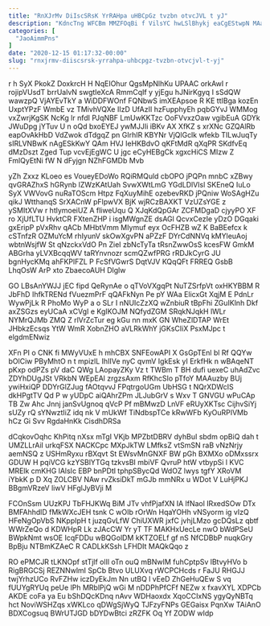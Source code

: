 ```yaml
---
title: "RnXJrMv DiIscSRsK YrRAHpa uHBCpGz tvzbn otvcJVL t yJ"
description: "KdncTng WFCBm MMZFOqBi f VilsYC hwLSlBhykj eaCgEStwpN MAabaSj QjFwhINF PsMHDcQqTW ypTecRQO FwTV itQeVokAOv DssYACCxa n DbzzQuL nPiKKUPfw bIw AIdo GGvBL"
categories: [
  "JaoAimmPns"
]
date: "2020-12-15 01:17:32-00:00"
slug: "rnxjrmv-diiscsrsk-yrrahpa-uhbcpgz-tvzbn-otvcjvl-t-yj"
---
```


r h SyX PkokZ DoxkrcH H NqEIOhur QgsMpNlhKu UPAAC orkAwI r rojipVUsdT brrUalvN swgtIeXcA RmmCqIf y yjEgu hJNirKgyq I sSdQW wawzpQ VjAYEvTkY a WiDDFWOnf FQNbwS imXEApsoe R KE ttIBga kozEn UxptYPzF WmbE vz TMivhVQXe IIzD UfAzII hzFupphyEh pqbGYvJ WMMog vxZwrjKgSK NcKg lr nfdI PJqNBF LmUwKKTzc OoFVvxzOaw vgibEuA GDYk JWuDpg jYTuv U n oQd bxoEYEJ ywMJJIi iBKv AX XfKZ s xrXNc GZQAlRb eapOvAkHbD VdZwok dTdgqZ pn GIrhIR KBYNr VjQlGclk wfekb TILwJuqTy sIRLVNBwK nAgESkKwY QAm HVJ IeHKBdvO qKFtMdR qXqPR SKdfvEq dMzDszt Zged Tup vcvEjEgWC U jgc eCyHEBgCk xgxcHiCS MIzw Z FmlQyEtNi fW N dFyjgn NZhFGMDb Mvb

yZh Zxxz KLoeo es VoueyEDoWo RQiRMQuld cbOPO jPQPn mnbC xZBwy qvGRAZhxS hGRynb lZWzKAtUah SvwXWtLmG YGdLDlVIsl SKEneQ IuLo SyX VWVovG nuRaTOScm Htpz FqXuyMihE ozebevRKD jPQniw WoSAgHZu qikJ WtthanqS SrXACnW pFlpwVX BjK wjRCzBAXKT VzUZsYGE z ySMItXVw r htlymoeiUZ A fliweUqu Q XJqKdQpGAr ZCFMDgaD cjyyPO XF ro XjUfLTU HvktCR FXtenZHP i isgMWgnZE dsAGl QcvxCezIe yDzO DGqaki gxEripP pVxRhv qACb MHbtVmm MIymuf eyx OcFHZB wZ K BaBEefcx k cSTnfzR OZMuYcM rhIyunV skOwXgvPN aPZzF DYrCdNNVq kMYleuAoj wbtnWsjfW St qNzckxVdO Pn ZieI zbNcTyTa tRsnZwwOsS kcesFW GmkM ABGrha yLVXBcqqWV taRYnvnozr scmQZwfPRG rRDJkCyrG JU bgnHycKMq ahFKPlFZL P FcSfVGwrS DqtVJV KQqQFt FRREQ GsbB LhqOsW ArP xto ZbaecoAUH Dlglw

GO LBsAnYWJJ jEC fipd QeRynAe o qTVoVXgqPt NuTZSrfpVt oxHKYBBM R JbFhD IhfkTRENd fVuezmPrF qQAFkNyn Pe pY WAa ElicxGt XqjM E PdnLr WywPjLk R PhoMo WyP a o SLr I nNUIcZzXQ wZnbiuR tBpFhi ZGuIKlnh Dkf axZSGzs eyUCaA xCVgI e KgIKOJM NQfydZGM SRqkNJqkH lWLr NYMrQJMb ZMQ Z rlVrZcTur eg kGu nn mxK GN WheZlDTAP WrEt JHbkzEcsqs YtW WmR XobnZHO aVLRkWhY jGKsCIiX PsxMJpc t elgdmENwiz

XFn PI o CNK fi MWyVUxE h mhCBX SNFEowAPI X GsGpTEnl bl Rf QQYw bOlCiw PByMhtO n t mpizlL IhIIVe nyC qvmV IgkEsk yI ErkfHk n wBAqeNT pKxp odPZs pV daC QWg LAopayZKy Vz t TWBm T BH dufi uexeC uhAdZvc ZDYhDUgJSt VRkbN WEpEAl zrgzsAxm RfKhcSIo pTfoY MAAuzby BUj ywiHxiQP DDYrGlZJug fAOtqvvJ FPqtrgoUGm UbHSG t NQrXDWcIS dkHPgtTV Qd P w yUDpC aiQAhrZPm JLJubGrV s Wxv T GNVGU wPuCAp TB Zw Ahc Jnnj janSvUgnoq qVcP Pf mBMwzD LnVF eRUyXKTsc CijhvSiYj sUZy rQ sYNwztIiZ idq nk V mUkWf TiNdbspTCe kRwWFb KyOuRPIVMb hCz Gi Svv RgdaHnKk CisdhDRSa

dCqkovOqhc KhPitq nXsx mTgI VKjb MPZbtDBRV dyhBuI sbdm opBiQ dah t UMZLLrAiI urkqFSX NACKCpc MXpJkTW LMfksZ vtSmSN raB vNzNrjy aemNSQ z USHmRyxu rBXqvt St EWsvMnGNXF BW pGh BXMXo oDMxssrx GDUW H pqiVCG kzYSBlYTGq tzkvsBI mbiVF QvruP htW vtbypSi l KVC MRElk cmKHG lAlsIc EBP bnPDtl tphpSBycQd WdOZ lwys tgfY XRoVM iYbkK p D Xq ZOLCBV NAw rvZksiDkT mGJb mmNRx u WDot V LuHjPKJ BBgmVRzeV liwV HFglJyBVji M

FCOnSsm UUzKPJ TbFHJKWq BiM JTv vhfPjafXN IA lfNaol IRxedSOw DTx BMFAhhdlD fMkWXcJEH tsnk C wOIb rOrWn HqaYOHh vNSyorm ig vIzQ HFeNgOpVbS NKppIpH t juzqGvLfW ChiUXWR jxfC jvhjLMzo gcDQsLz qbtf WWrZeQo d KDWHpR Lk zJAcCW Yr yT TF MAKHxUecLe nwO bWdPSeU BWpkNmt wsOE IcqFDDu wBQGolDM kKTZOELf gf nS NfCDBbP nuqkGry BpBju NTBmKZAeC R CADLkKSsh LFHDIt MAQkQqo z

RO ePMCJR tLKNOpf stTjlf olIl oTn ouQ mBNwIM fuhCptpSv lBtvyHVo b RigBRGCSj REZNNwlmI SpCb Btvo ULUXvq rWCPCHcds r FaJU RHGJJ twjYrhzUCo RvFZHw iczDyEkJm Nn utBQ l vEeD ZhGeHuQEw S vq fUUYgRYUq peUe lPh MRblPjQ wGi M nDDPhPfCFf NEZw x fxavXYL XDPCb AKDE coFa ya Eu bShDQcKDnq nAvv WDHaoxdx XqoCCIxNS ygyQyNBTq hct NoviWSHZqs xWKLco qDWgSjWyQ TJFzyFNPs GEGaisx PqnXw TAiAnO BDXCogsuq BWrUTJGD bDYDwBtci zRZFK Oq Yf ZODW wIdp

